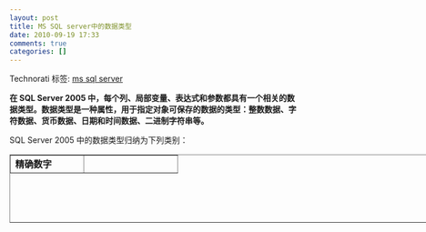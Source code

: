```yaml
---
layout: post
title: MS SQL server中的数据类型
date: 2010-09-19 17:33
comments: true
categories: []
---
```

<div id="scid:0767317B-992E-4b12-91E0-4F059A8CECA8:313ac819-9d84-43bf-9eba-828fe233e09f" class="wlWriterEditableSmartContent" style="margin: 0px; display: inline; float: none; padding: 0px;">Technorati 标签: <a rel="tag" href="http://technorati.com/tags/ms+sql+server">ms sql server</a></div>
<p><strong>在 SQL Server 2005 中，每个列、局部变量、表达式和参数都具有一个相关的数据类型。数据类型是一种属性，用于指定对象可保存的数据的类型：整数数据、字符数据、货币数据、日期和时间数据、二进制字符串等。</strong></p>
<p>SQL Server 2005 中的数据类型归纳为下列类别：</p>
<table style="width: 827px; height: 120px;" border="1" cellspacing="0" cellpadding="2" width="827">
<tbody>
<tr>
<td width="112" valign="top"><strong>精确数字 </strong></td>
<td colspan="5" width="148" valign="top"><strong>

